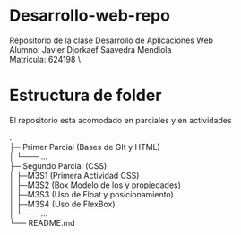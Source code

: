 # Desarrollo-web-repo
Repositorio de la clase Desarrollo de Aplicaciones Web \
Alumno: Javier Djorkaef Saavedra Mendiola \
Matricula: 624198 \

# Estructura de folder

El repositorio esta acomodado en parciales y en actividades

. \
├─ Primer Parcial (Bases de GIt y HTML) \
│ └─── ...\
├─ Segundo Parcial (CSS)\
│ ├─M3S1 (Primera Actividad CSS)\
│ ├─M3S2 (Box Modelo de los y propiedades)\
│ ├─M3S3 (Uso de Float y posicionamiento)\
│ ├─M3S4 (Uso de FlexBox)\
│ └─── ...\
└── README.md
